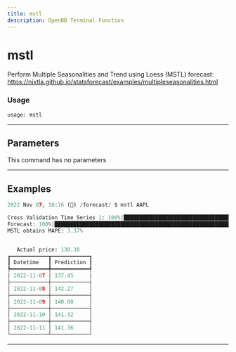 ```yaml
---
title: mstl
description: OpenBB Terminal Function
---
```


# mstl

Perform Multiple Seasonalities and Trend using Loess (MSTL) forecast: https://nixtla.github.io/statsforecast/examples/multipleseasonalities.html

### Usage

```python
usage: mstl
```

---

## Parameters

This command has no parameters



---

## Examples

```python
2022 Nov 07, 18:16 (🦋) /forecast/ $ mstl AAPL

Cross Validation Time Series 1: 100%|████████████████████████████████████████████████████████████████████████████████████████████████████████████████████████████████████| 115/115 [00:0100:00, 103.78it/s]
Forecast: 100%|███████████████████████████████████████████████████████████████████████████████████████████████████████████████████████████████████████████████████████████████| 1/1 [00:0000:00, 19.19it/s]
MSTL obtains MAPE: 3.37% 


   Actual price: 138.38    
┏━━━━━━━━━━━━┳━━━━━━━━━━━━┓
┃ Datetime   ┃ Prediction ┃
┡━━━━━━━━━━━━╇━━━━━━━━━━━━┩
│ 2022-11-07 │ 137.45     │
├────────────┼────────────┤
│ 2022-11-08 │ 142.27     │
├────────────┼────────────┤
│ 2022-11-09 │ 140.00     │
├────────────┼────────────┤
│ 2022-11-10 │ 141.32     │
├────────────┼────────────┤
│ 2022-11-11 │ 141.36     │
└────────────┴────────────┘
```
---
